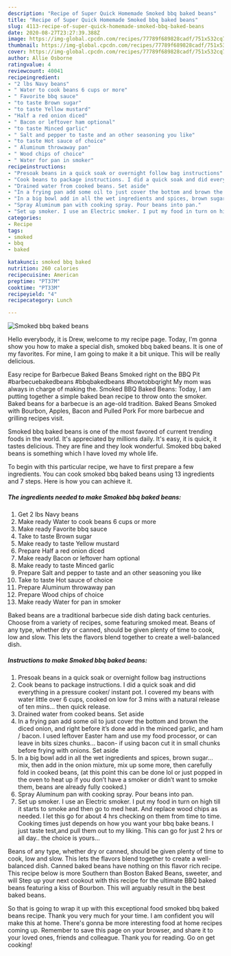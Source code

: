 ```yaml
---
description: "Recipe of Super Quick Homemade Smoked bbq baked beans"
title: "Recipe of Super Quick Homemade Smoked bbq baked beans"
slug: 4113-recipe-of-super-quick-homemade-smoked-bbq-baked-beans
date: 2020-08-27T23:27:39.388Z
image: https://img-global.cpcdn.com/recipes/77789f689828cadf/751x532cq70/smoked-bbq-baked-beans-recipe-main-photo.jpg
thumbnail: https://img-global.cpcdn.com/recipes/77789f689828cadf/751x532cq70/smoked-bbq-baked-beans-recipe-main-photo.jpg
cover: https://img-global.cpcdn.com/recipes/77789f689828cadf/751x532cq70/smoked-bbq-baked-beans-recipe-main-photo.jpg
author: Allie Osborne
ratingvalue: 4
reviewcount: 40041
recipeingredient:
- "2 lbs Navy beans"
- " Water to cook beans 6 cups or more"
- " Favorite bbq sauce"
- "to taste Brown sugar"
- "to taste Yellow mustard"
- "Half a red onion diced"
- " Bacon or leftover ham optional"
- "to taste Minced garlic"
- " Salt and pepper to taste and an other seasoning you like"
- "to taste Hot sauce of choice"
- " Aluminum throwaway pan"
- " Wood chips of choice"
- " Water for pan in smoker"
recipeinstructions:
- "Presoak beans in a quick soak or overnight follow bag instructions"
- "Cook beans to package instructions. I did a quick soak and did everything in a pressure cooker/ instant pot. I covered my beans with water little over 6 cups, cooked on low for 3 mins with a natural release of ten mins... then quick release."
- "Drained water from cooked beans. Set aside"
- "In a frying pan add some oil to just cover the bottom and brown the diced onion, and right before it’s done add in the minced garlic, and ham / bacon. I used leftover Easter ham and use my food processor, or can leave in bits sizes chunks... bacon- if using bacon cut it in small chunks before frying with onions. Set aside"
- "In a big bowl add in all the wet ingredients and spices, brown sugar... mix, then add in the onion mixture, mix up some more, then carefully fold in cooked beans, (at this point this can be done lol or just popped in the oven to heat up if you don’t have a smoker or didn’t want to smoke them, beans are already fully cooked.)"
- "Spray Aluminum pan with cooking spray. Pour beans into pan."
- "Set up smoker. I use an Electric smoker. I put my food in turn on high till it starts to smoke and then go to med heat. And replace wood chips as needed. I let this go for about 4 hrs checking on them from time to time. Cooking times just depends on how you want your bbq bake beans. I just taste test,and pull them out to my liking. This can go for just 2 hrs or all day.. the choice is yours..."
categories:
- Recipe
tags:
- smoked
- bbq
- baked

katakunci: smoked bbq baked 
nutrition: 260 calories
recipecuisine: American
preptime: "PT37M"
cooktime: "PT33M"
recipeyield: "4"
recipecategory: Lunch

---
```



![Smoked bbq baked beans](https://img-global.cpcdn.com/recipes/77789f689828cadf/751x532cq70/smoked-bbq-baked-beans-recipe-main-photo.jpg)

Hello everybody, it is Drew, welcome to my recipe page. Today, I'm gonna show you how to make a special dish, smoked bbq baked beans. It is one of my favorites. For mine, I am going to make it a bit unique. This will be really delicious.

Easy recipe for Barbecue Baked Beans Smoked right on the BBQ Pit #barbecuebakedbeans #bbqbakedbeans #howtobbqright My mom was always in charge of making the. Smoked BBQ Baked Beans: Today, I am putting together a simple baked bean recipe to throw onto the smoker. Baked beans for a barbecue is an age-old tradition. Baked Beans Smoked with Bourbon, Apples, Bacon and Pulled Pork For more barbecue and grilling recipes visit.

Smoked bbq baked beans is one of the most favored of current trending foods in the world. It's appreciated by millions daily. It's easy, it is quick, it tastes delicious. They are fine and they look wonderful. Smoked bbq baked beans is something which I have loved my whole life.


To begin with this particular recipe, we have to first prepare a few ingredients. You can cook smoked bbq baked beans using 13 ingredients and 7 steps. Here is how you can achieve it.

<!--inarticleads1-->

##### The ingredients needed to make Smoked bbq baked beans:

1. Get 2 lbs Navy beans
1. Make ready  Water to cook beans 6 cups or more
1. Make ready  Favorite bbq sauce
1. Take to taste Brown sugar
1. Make ready to taste Yellow mustard
1. Prepare Half a red onion diced
1. Make ready  Bacon or leftover ham optional
1. Make ready to taste Minced garlic
1. Prepare  Salt and pepper to taste and an other seasoning you like
1. Take to taste Hot sauce of choice
1. Prepare  Aluminum throwaway pan
1. Prepare  Wood chips of choice
1. Make ready  Water for pan in smoker


Baked beans are a traditional barbecue side dish dating back centuries. Choose from a variety of recipes, some featuring smoked meat. Beans of any type, whether dry or canned, should be given plenty of time to cook, low and slow. This lets the flavors blend together to create a well-balanced dish. 

<!--inarticleads2-->

##### Instructions to make Smoked bbq baked beans:

1. Presoak beans in a quick soak or overnight follow bag instructions
1. Cook beans to package instructions. I did a quick soak and did everything in a pressure cooker/ instant pot. I covered my beans with water little over 6 cups, cooked on low for 3 mins with a natural release of ten mins... then quick release.
1. Drained water from cooked beans. Set aside
1. In a frying pan add some oil to just cover the bottom and brown the diced onion, and right before it’s done add in the minced garlic, and ham / bacon. I used leftover Easter ham and use my food processor, or can leave in bits sizes chunks... bacon- if using bacon cut it in small chunks before frying with onions. Set aside
1. In a big bowl add in all the wet ingredients and spices, brown sugar... mix, then add in the onion mixture, mix up some more, then carefully fold in cooked beans, (at this point this can be done lol or just popped in the oven to heat up if you don’t have a smoker or didn’t want to smoke them, beans are already fully cooked.)
1. Spray Aluminum pan with cooking spray. Pour beans into pan.
1. Set up smoker. I use an Electric smoker. I put my food in turn on high till it starts to smoke and then go to med heat. And replace wood chips as needed. I let this go for about 4 hrs checking on them from time to time. Cooking times just depends on how you want your bbq bake beans. I just taste test,and pull them out to my liking. This can go for just 2 hrs or all day.. the choice is yours...


Beans of any type, whether dry or canned, should be given plenty of time to cook, low and slow. This lets the flavors blend together to create a well-balanced dish. Canned baked beans have nothing on this flavor rich recipe. This recipe below is more Southern than Boston Baked Beans, sweeter, and will Step up your next cookout with this recipe for the ultimate BBQ baked beans featuring a kiss of Bourbon. This will arguably result in the best baked beans. 

So that is going to wrap it up with this exceptional food smoked bbq baked beans recipe. Thank you very much for your time. I am confident you will make this at home. There's gonna be more interesting food at home recipes coming up. Remember to save this page on your browser, and share it to your loved ones, friends and colleague. Thank you for reading. Go on get cooking!
